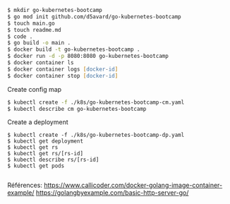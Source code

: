 ```zsh
$ mkdir go-kubernetes-bootcamp
$ go mod init github.com/d5avard/go-kubernetes-bootcamp
$ touch main.go
$ touch readme.md
$ code .
$ go build -o main .
$ docker build -t go-kubernetes-bootcamp .
$ docker run -d -p 8080:8080 go-kubernetes-bootcamp
$ docker container ls
$ docker container logs [docker-id]
$ docker container stop [docker-id]
```

Create config map
```zsh
$ kubectl create -f ./k8s/go-kubernetes-bootcamp-cm.yaml
$ kubectl describe cm go-kubernetes-bootcamp
```

Create a deployment
```
$ kubectl create -f ./k8s/go-kubernetes-bootcamp-dp.yaml
$ kubectl get deployment
$ kubectl get rs
$ kubectl get rs/[rs-id]
$ kubectl describe rs/[rs-id]
$ kubectl get pods
```

```main.go
```

Références:
https://www.callicoder.com/docker-golang-image-container-example/
https://golangbyexample.com/basic-http-server-go/